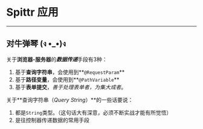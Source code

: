 # Spittr 应用

---

## 对牛弹琴 (ง •_•)ง

关于**浏览器-服务器**的***数据传递***手段有3种：

1. 基于**查询字符串**，会使用到**`@RequestParam`**
2. 基于**路径变量**，会使用到**`@PathVariable`**
3. 基于**表单提交**，*善于处理表单者，为集大成者*。




关于**查询字符串（*Query String*）**的一些话要说：

1. 都是`String`类型。（这句话大有深意，必须不断实战才能有所觉悟）
2. 是往控制器传递数据的常用手段 






